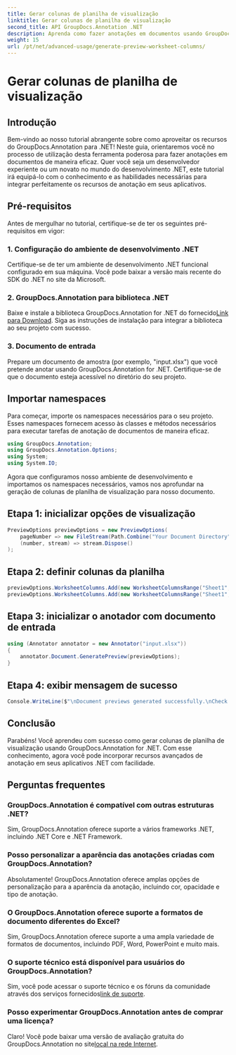 ```yaml
---
title: Gerar colunas de planilha de visualização
linktitle: Gerar colunas de planilha de visualização
second_title: API GroupDocs.Annotation .NET
description: Aprenda como fazer anotações em documentos usando GroupDocs.Annotation for .NET. Tutorial passo a passo para desenvolvedores .NET. Aprimore seus aplicativos.
weight: 15
url: /pt/net/advanced-usage/generate-preview-worksheet-columns/
---
```


# Gerar colunas de planilha de visualização

## Introdução
Bem-vindo ao nosso tutorial abrangente sobre como aproveitar os recursos do GroupDocs.Annotation para .NET! Neste guia, orientaremos você no processo de utilização desta ferramenta poderosa para fazer anotações em documentos de maneira eficaz. Quer você seja um desenvolvedor experiente ou um novato no mundo do desenvolvimento .NET, este tutorial irá equipá-lo com o conhecimento e as habilidades necessárias para integrar perfeitamente os recursos de anotação em seus aplicativos.
## Pré-requisitos
Antes de mergulhar no tutorial, certifique-se de ter os seguintes pré-requisitos em vigor:
### 1. Configuração do ambiente de desenvolvimento .NET
Certifique-se de ter um ambiente de desenvolvimento .NET funcional configurado em sua máquina. Você pode baixar a versão mais recente do SDK do .NET no site da Microsoft.
### 2. GroupDocs.Annotation para biblioteca .NET
 Baixe e instale a biblioteca GroupDocs.Annotation for .NET do fornecido[Link para Download](https://releases.groupdocs.com/annotation/net/). Siga as instruções de instalação para integrar a biblioteca ao seu projeto com sucesso.
### 3. Documento de entrada
Prepare um documento de amostra (por exemplo, "input.xlsx") que você pretende anotar usando GroupDocs.Annotation for .NET. Certifique-se de que o documento esteja acessível no diretório do seu projeto.

## Importar namespaces
Para começar, importe os namespaces necessários para o seu projeto. Esses namespaces fornecem acesso às classes e métodos necessários para executar tarefas de anotação de documentos de maneira eficaz.

```csharp
using GroupDocs.Annotation;
using GroupDocs.Annotation.Options;
using System;
using System.IO;
```

Agora que configuramos nosso ambiente de desenvolvimento e importamos os namespaces necessários, vamos nos aprofundar na geração de colunas de planilha de visualização para nosso documento.
## Etapa 1: inicializar opções de visualização
```csharp
PreviewOptions previewOptions = new PreviewOptions(
    pageNumber => new FileStream(Path.Combine("Your Document Directory", $"cells_page{pageNumber}.png"), FileMode.Create),
    (number, stream) => stream.Dispose()
);
```
## Etapa 2: definir colunas da planilha
```csharp
previewOptions.WorksheetColumns.Add(new WorksheetColumnsRange("Sheet1", 2, 3));
previewOptions.WorksheetColumns.Add(new WorksheetColumnsRange("Sheet1", 1, 1));
```
## Etapa 3: inicializar o anotador com documento de entrada
```csharp
using (Annotator annotator = new Annotator("input.xlsx"))
{
    annotator.Document.GeneratePreview(previewOptions);
}
```
## Etapa 4: exibir mensagem de sucesso
```csharp
Console.WriteLine($"\nDocument previews generated successfully.\nCheck output in {"Your Document Directory"}.");
```

## Conclusão
Parabéns! Você aprendeu com sucesso como gerar colunas de planilha de visualização usando GroupDocs.Annotation for .NET. Com esse conhecimento, agora você pode incorporar recursos avançados de anotação em seus aplicativos .NET com facilidade.
## Perguntas frequentes
### GroupDocs.Annotation é compatível com outras estruturas .NET?
Sim, GroupDocs.Annotation oferece suporte a vários frameworks .NET, incluindo .NET Core e .NET Framework.
### Posso personalizar a aparência das anotações criadas com GroupDocs.Annotation?
Absolutamente! GroupDocs.Annotation oferece amplas opções de personalização para a aparência da anotação, incluindo cor, opacidade e tipo de anotação.
### O GroupDocs.Annotation oferece suporte a formatos de documento diferentes do Excel?
Sim, GroupDocs.Annotation oferece suporte a uma ampla variedade de formatos de documentos, incluindo PDF, Word, PowerPoint e muito mais.
### O suporte técnico está disponível para usuários do GroupDocs.Annotation?
 Sim, você pode acessar o suporte técnico e os fóruns da comunidade através dos serviços fornecidos[link de suporte](https://forum.groupdocs.com/c/annotation/10).
### Posso experimentar GroupDocs.Annotation antes de comprar uma licença?
 Claro! Você pode baixar uma versão de avaliação gratuita do GroupDocs.Annotation no site[local na rede Internet](https://releases.groupdocs.com/).
